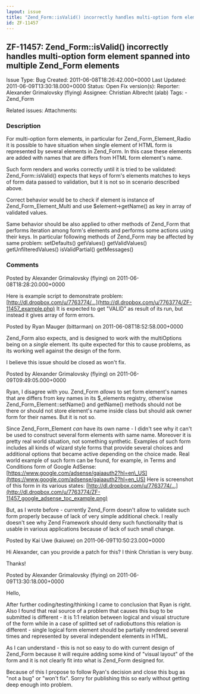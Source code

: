 ```yaml
---
layout: issue
title: "Zend_Form::isValid() incorrectly handles multi-option form element spanned into multiple Zend_Form elements"
id: ZF-11457
---
```


ZF-11457: Zend\_Form::isValid() incorrectly handles multi-option form element spanned into multiple Zend\_Form elements
-----------------------------------------------------------------------------------------------------------------------

 Issue Type: Bug Created: 2011-06-08T18:26:42.000+0000 Last Updated: 2011-06-09T13:30:18.000+0000 Status: Open Fix version(s): 
 Reporter:  Alexander Grimalovsky (flying)  Assignee:  Christian Albrecht (alab)  Tags: - Zend\_Form
 
 Related issues: 
 Attachments: 
### Description

For multi-option form elements, in particular for Zend\_Form\_Element\_Radio it is possible to have situation when single element of HTML form is represented by several elements in Zend\_Form. In this case these elements are added with names that are differs from HTML form element's name.

Such form renders and works correctly until it is tried to be validated: Zend\_Form::isValid() expects that keys of form's elements matches to keys of form data passed to validation, but it is not so in scenario described above.

Correct behavior would be to check if element is instance of Zend\_Form\_Element\_Multi and use $element->getName() as key in array of validated values.

Same behavior should be also applied to other methods of Zend\_Form that performs iteration among form's elements and performs some actions using their keys. In particular following methods of Zend\_Form may be affected by same problem: setDefaults() getValues() getValidValues() getUnfilteredValues() isValidPartial() getMessages()

 

 

### Comments

Posted by Alexander Grimalovsky (flying) on 2011-06-08T18:28:20.000+0000

Here is example script to demonstrate problem: [http://dl.dropbox.com/u/7763774/…](http://dl.dropbox.com/u/7763774/ZF-11457_example.php) It is expected to get "VALID" as result of its run, but instead it gives array of form errors.

 

 

Posted by Ryan Mauger (bittarman) on 2011-06-08T18:52:58.000+0000

Zend\_Form also expects, and is designed to work with the multiOptions being on a _single_ element. Its quite expected for this to cause problems, as its working well against the design of the form.

I believe this issue should be closed as won't fix.

 

 

Posted by Alexander Grimalovsky (flying) on 2011-06-09T09:49:05.000+0000

Ryan, I disagree with you. Zend\_Form _allows_ to set form element's names that are differs from key names in its $\_elements registry, otherwise Zend\_Form\_Element::setName() and getName() methods should not be there or should not store element's name inside class but should ask owner form for their names. But it is not so.

Since Zend\_Form\_Element _can_ have its own name - I didn't see why it can't be used to construct several form elements with same name. Moreover it is pretty real world situation, not something synthetic. Examples of such form includes all kinds of wizard style forms that provide several choices and additional options that became active depending on the choice made. Real world example of such form can be found, for example, in Terms and Conditions form of Google AdSense: [https://www.google.com/adsense/gaiaauth2?hl=en\_US](https://www.google.com/adsense/gaiaauth2?hl=en_US) Here is screenshot of this form in its various states: [http://dl.dropbox.com/u/7763774/…](http://dl.dropbox.com/u/7763774/ZF-11457_google_adsense_toc_example.png)

But, as I wrote before - currently Zend\_Form doesn't allow to validate such form properly because of lack of very simple additional check. I really doesn't see why Zend Framework should deny such functionality that is usable in various applications because of lack of such small change.

 

 

Posted by Kai Uwe (kaiuwe) on 2011-06-09T10:50:23.000+0000

Hi Alexander, can you provide a patch for this? I think Christian is very busy.

Thanks!

 

 

Posted by Alexander Grimalovsky (flying) on 2011-06-09T13:30:18.000+0000

Hello,

After further coding/testing/thinking I came to conclusion that Ryan is right. Also I found that real source of a problem that causes this bug to be submitted is different - it is 1:1 relation between logical and visual structure of the form while in a case of splitted set of radiobuttons this relation is different - single logical form element should be partially rendered several times and represented by several independent elements in HTML.

As I can understand - this is not so easy to do with current design of Zend\_Form because it will require adding some kind of "visual layout" of the form and it is not clearly fit into what is Zend\_Form designed for.

Because of this I propose to follow Ryan's decision and close this bug as "not a bug" or "won't fix". Sorry for publishing this so early without getting deep enough into problem.

 

 